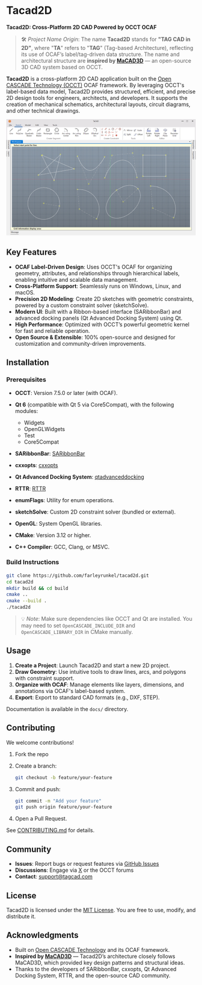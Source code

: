 ﻿# Tacad2D

**Tacad2D: Cross-Platform 2D CAD Powered by OCCT OCAF**

> 🛠️ *Project Name Origin*:
> The name **Tacad2D** stands for **"TAG CAD in 2D"**, where "**TA**" refers to "**TAG**" (Tag-based Architecture), reflecting its use of OCAF’s label/tag-driven data structure.
> The name and architectural structure are **inspired by [MaCAD3D](https://github.com/Macad3D/Macad3D)** — an open-source 3D CAD system based on OCCT.

**Tacad2D** is a cross-platform 2D CAD application built on the [Open CASCADE Technology (OCCT)](https://dev.opencascade.org/) OCAF framework. By leveraging OCCT's label-based data model, Tacad2D provides structured, efficient, and precise 2D design tools for engineers, architects, and developers. It supports the creation of mechanical schematics, architectural layouts, circuit diagrams, and other technical drawings.

![Tacad2D](./doc/screenshot.png)

## Key Features

* **OCAF Label-Driven Design**: Uses OCCT's OCAF for organizing geometry, attributes, and relationships through hierarchical labels, enabling intuitive and scalable data management.
* **Cross-Platform Support**: Seamlessly runs on Windows, Linux, and macOS.
* **Precision 2D Modeling**: Create 2D sketches with geometric constraints, powered by a custom constraint solver (sketchSolve).
* **Modern UI**: Built with a Ribbon-based interface (SARibbonBar) and advanced docking panels (Qt Advanced Docking System) using Qt.
* **High Performance**: Optimized with OCCT’s powerful geometric kernel for fast and reliable operation.
* **Open Source & Extensible**: 100% open-source and designed for customization and community-driven improvements.

## Installation

### Prerequisites

* **OCCT**: Version 7.5.0 or later (with OCAF).
* **Qt 6** (compatible with Qt 5 via Core5Compat), with the following modules:

  * Widgets
  * OpenGLWidgets
  * Test
  * Core5Compat
* **SARibbonBar**: [SARibbonBar](https://github.com/czyt1988/SARibbon)
* **cxxopts**: [cxxopts](https://github.com/jarro2783/cxxopts)
* **Qt Advanced Docking System**: [qtadvanceddocking](https://github.com/githubuser0xFFFF/Qt-Advanced-Docking-System)
* **RTTR**: [RTTR](https://www.rttr.org/)
* **enumFlags**: Utility for enum operations.
* **sketchSolve**: Custom 2D constraint solver (bundled or external).
* **OpenGL**: System OpenGL libraries.
* **CMake**: Version 3.12 or higher.
* **C++ Compiler**: GCC, Clang, or MSVC.

### Build Instructions

```bash
git clone https://github.com/farleyrunkel/tacad2d.git
cd tacad2d
mkdir build && cd build
cmake ..
cmake --build .
./tacad2d
```

> 💡 *Note*: Make sure dependencies like OCCT and Qt are installed. You may need to set `OpenCASCADE_INCLUDE_DIR` and `OpenCASCADE_LIBRARY_DIR` in CMake manually.

## Usage

1. **Create a Project**: Launch Tacad2D and start a new 2D project.
2. **Draw Geometry**: Use intuitive tools to draw lines, arcs, and polygons with constraint support.
3. **Organize with OCAF**: Manage elements like layers, dimensions, and annotations via OCAF's label-based system.
4. **Export**: Export to standard CAD formats (e.g., DXF, STEP).

Documentation is available in the `docs/` directory.

## Contributing

We welcome contributions!

1. Fork the repo
2. Create a branch:

   ```bash
   git checkout -b feature/your-feature
   ```
3. Commit and push:

   ```bash
   git commit -m "Add your feature"
   git push origin feature/your-feature
   ```
4. Open a Pull Request.

See [CONTRIBUTING.md](CONTRIBUTING.md) for details.

## Community

* **Issues**: Report bugs or request features via [GitHub Issues](https://github.com/farleyrunkel/tacad2d/issues)
* **Discussions**: Engage via [X](https://x.com/tagcad) or the OCCT forums
* **Contact**: [support@tagcad.com](mailto:support@tagcad.com)

## License

Tacad2D is licensed under the [MIT License](LICENSE). You are free to use, modify, and distribute it.

## Acknowledgments

* Built on [Open CASCADE Technology](https://dev.opencascade.org/) and its OCAF framework.
* **Inspired by [MaCAD3D](https://github.com/Macad3D/Macad3D)** — Tacad2D’s architecture closely follows MaCAD3D, which provided key design patterns and structural ideas.
* Thanks to the developers of SARibbonBar, cxxopts, Qt Advanced Docking System, RTTR, and the open-source CAD community.

